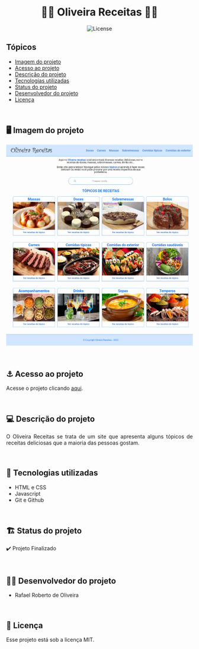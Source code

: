 <h1 align="center">👨‍🍳 Oliveira Receitas 👩‍🍳</h1>

<p align="center">
  <img alt="License" src="https://img.shields.io/static/v1?label=license&message=MIT&color=49AA26&labelColor=000000">
</p>

## Tópicos
- [Imagem do projeto](#img)
- [Acesso ao projeto](#acesso)
- [Descrição do projeto](#desc)
- [Tecnologias utilizadas](#tec)
- [Status do projeto](#status)
- [Desenvolvedor do projeto](#dev)
- [Licença](#license)

<br>

<h2 id="img">🖥️ Imagem do projeto</h2>

<p align="center">
    <img src=".github/preview.jpg" alt="Tópicos de receitas da Oliveiras Receitas">
</p>

<br>

<h2 id="acesso">⚓ Acesso ao projeto</h2>

Acesse o projeto clicando [aqui](https://fel1324.github.io/Oliveira-Receitas/).

<br>

<h2 id="desc">💻 Descrição do projeto</h2>

<p align="justify">O Oliveira Receitas se trata de um site que apresenta alguns tópicos de receitas deliciosas que a maioria das pessoas gostam.</p>

<br>

<h2 id="tec">🚀 Tecnologias utilizadas</h2>

* HTML e CSS
* Javascript
* Git e Github

<br>

<h2 id="status">🏗️ Status do projeto</h2>

✔️ Projeto Finalizado

<br>

<h2 id="dev">👨‍🚀 Desenvolvedor do projeto</h2>

* Rafael Roberto de Oliveira

<br>

<h2 id="license">📝 Licença</h2>

Esse projeto está sob a licença MIT.
